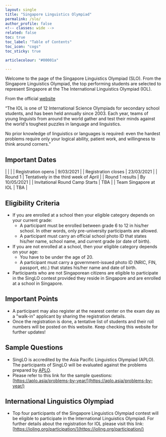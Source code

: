 ```yaml
---
layout: single
title: "Singapore Linguistics Olympiad"
permalink: /slo/
author_profile: false
<!-- classes: wide -->
related: false
toc: true
toc_label: "Table of Contents"
toc_icon: "cogs"
toc_sticky: true

articlecolour: "#00001a"

---
```

Welcome to the page of the Singapore Linguistics Olympiad (SLO). From the Singapore Linguistics Olympiad, the top performing students are selected to represent Singapore at the The International Linguistics Olympiad (IOL).

From the official [website](https://ioling.org/)

“The IOL is one of 12 International Science Olympiads for secondary school students, and has been held annually since 2003. Each year, teams of young linguists from around the world gather and test their minds against the world's toughest puzzles in language and linguistics.

No prior knowledge of linguistics or languages is required: even the hardest problems require only your logical ability, patient work, and willingness to think around corners.”

## Important Dates

|  | |
| Registration opens             | 9/03/2021 |
| Registration closes            | 23/03/2021 |
| Round 1                        | Tentatively in the third week of April |
| Round 1 results                | By 10/05/2021 |
| Invitational Round Camp Starts | TBA |
| Team Singapore at IOL          | TBA |

## Eligibility Criteria

- If you are enrolled at a school then your eligible category depends on your current grade:
  - A participant must be enrolled between grade 6 to 12 in his/her school. In other words, only pre-university participants are allowed.
  - A participant must carry an official school photo ID that states his/her name, school name, and current grade (or date of birth).
- If you are not enrolled at a school, then your eligible category depends on your age:
  - You have to be under the age of 20.
  - A participant must carry a government-issued photo ID (NRIC, FIN, passport, etc.) that states his/her name and date of birth.
- Participants who are not Singaporean citizens are eligible to participate in the SingLO contest provided they reside in Singapore and are enrolled at a school in Singapore.

## Important Points

- A participant may also register at the nearest center on the exam day as a "walk-in" applicant by sharing the registration details.
- Once the registration is done, a tentative list of students and their roll numbers will be posted on this website. Keep checking this website for further updates!

## Sample Questions

- SingLO is accredited by the Asia Pacific Linguistics Olympiad (APLO). The participants of SingLO will be evaluated against the problems prepared by [APLO](https://aplo.asia/).
- Please refer to this link for the sample questions: [https://aplo.asia/problems-by-year/](https://aplo.asia/problems-by-year/)

## International Linguistics Olympiad

- Top four participants of the Singapore Linguistics Olympiad contest will be eligible to participate in the International Linguistics Olympiad. For further details about the registration for IOL please visit this link: [https://ioling.org/participation/](https://ioling.org/participation/)
